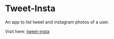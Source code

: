 # Tweet-Insta

An app to list tweet and instagram photos of a user.

Visit here: [tweet-insta](http://geeksambhu.pythonanywhere.com)